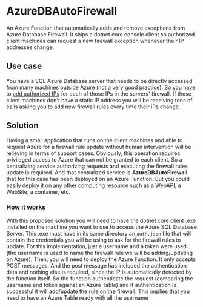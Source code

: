 # AzureDBAutoFirewall
An Azure Function that automatically adds and remove exceptions from Azure Database Firewall. It ships a dotnet core console client so authorized client machines can request a new firewall exception whenever their IP addresses change.
## Use case
You have a SQL Azure Database server that needs to be directly accessed from many machines outside Azure (not a very good practice). So you have to [add authorized IPs](https://docs.microsoft.com/en-us/azure/sql-database/sql-database-server-level-firewall-rule) for each of those IPs in the servers' firewall. If those client machines don't have a static IP address you will be receiving tons of calls asking you to add new firewall rules every time their IPs change.
## Solution 
Having a small application that runs on the client machines and able to request Azure for a firewall rule update without human intervention will be relieving in terms of support cases. Obviously, this operation requires privileged access to Azure that can not be granted to each client. So a centralizing service authorizing requests and executing the firewall rules update is required. And that centralized service is **AzureDBAutoFirewall** that for this case has been deployed on an Azure Function. But you could easily deploy it on any other computing resource such as a WebAPI, a WebSite, a container, etc. 
### How it works
With this proposed solution you will need to have the dotnet core client .exe installed on the machine you want to use to access the Azure SQL Database Server. This .exe must have in its same directory an `auth.json` file that will contain the credentials you will be using to ask for the firewall rules to update. For this implementation, just a username and a token were used (the username is used to name the firewall rule we will be adding/updating on Azure). 
Then, you will need to deploy the Azure Function. It only accepts POST messages. And the post message has included the authentication data and nothing else is required, since the IP is automatically detected by the function itself. So the function authenticate the request (comparing the username and token against an Azure Table) and if authentication is successful it will add/update the rule on the firewall.
This implies that you need to have an Azure Table ready with all the username

<!--stackedit_data:
eyJoaXN0b3J5IjpbMTc0MDYwNDMxOSwxMDA2MjI0MjUwLC03NT
I1NTQ1NDVdfQ==
-->